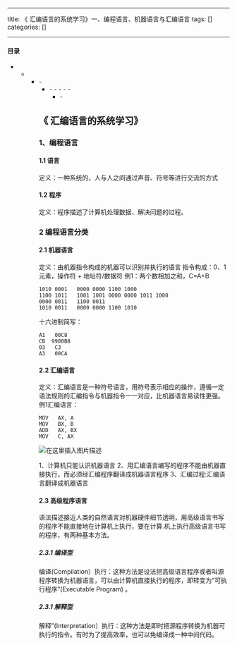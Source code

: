 
--- 
title:  《 汇编语言的系统学习》一、编程语言、机器语言与汇编语言 
tags: []
categories: [] 

---


#### 目录
- - <ul><li>- <ul><li>- - - - - <ul><li>- 


## 《 汇编语言的系统学习》

### 1、编程语言

#### 1.1 语言

定义：一种系统的，人与人之间通过声音、符号等进行交流的方式

#### 1.2 程序

定义：程序描述了计算机处理数据、解决问题的过程。

### 2 编程语言分类

#### 2.1 机器语言

定义：由机器指令构成的机器可以识别并执行的语言 指令构成：0、1元素，操作符 + 地址符/数据符 例1：两个数相加之和，C=A+B

```
1010 0001   0000 0000 1100 1000
1100 1011   1001 1001 0000 0000 1011 1000
0000 0011   1100 0011
1010 0011   0000 0000 1100 1010

```

十六进制简写：

```
A1   00C8
CB  9900B8
03   C3
A3   00CA

```

#### 2.2 汇编语言

定义：汇编语言是一种符号语言，用符号表示相应的操作，遵循一定语法规则的汇编指令与机器指令一一对应，比机器语言易读性更强。 例1汇编语言：

```
MOV   AX, A
MOV   BX, B
ADD   AX, BX
MOV   C, AX

```

<img src="https://img-blog.csdnimg.cn/9223b8f1b3c54bc09551b497c670ed80.png" alt="在这里插入图片描述">

1、计算机只能认识机器语言 2、用汇编语言编写的程序不能由机器直接执行，而必须经汇编程序翻译成机器语言程序 3、汇编过程:汇编语言翻译成机器语言

#### 2.3 高级程序语言

语法描述接近人类的自然语言对机器硬件细节透明，用高级语言书写的程序不能直接地在计算机上执行，要在计算.机上执行高级语言书写的程序，有两种基本方法。

##### 2.3.1 编译型

编译(Compilation）执行：这种方法是设法把高级语言程序或者叫源程序转换为机器语言，可以由计算机直接执行的程序，即转变为"可执行程序”(Executable Program) 。

##### 2.3.1 解释型

解释”(Interpretation）执行：这种方法是即时把源程序转换为机器可执行的指令。有时为了提高效率，也可以免编译成一种中间代码。
